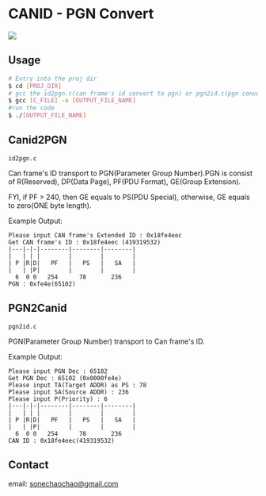 # CANID - PGN Convert
![](https://img.shields.io/badge/license-MIT-000000.svg)

## Usage

```bash
# Entry into the proj dir
$ cd [PROJ_DIR]
# gcc the id2pgn.c(can frame's id convert to pgn) or pgn2id.c(pgn convert to can frame's id)
$ gcc [C_FILE] -o [OUTPUT_FILE_NAME]
#run the code
$ ./[OUTPUT_FILE_NAME]
```

## Canid2PGN
`id2pgn.c`

Can frame's ID transport to PGN(Parameter Group Number).PGN is consist of R(Reserved), DP(Data Page), PF(PDU Format), GE(Group Extension).

FYI, if PF > 240, then GE equals to PS(PDU Special), otherwise, GE equals to zero(ONE byte length).

Example Output:

```
Please input CAN frame's Extended ID : 0x18fe4eec
Get CAN frame's ID : 0x18fe4eec (419319532)
|---|-|-|--------|--------|--------|
|   | | |        |        |        |
| P |R|D|   PF   |   PS   |   SA   |
|   | |P|        |        |        |
  6  0 0   254      78       236    
PGN : 0xfe4e(65102)
```

## PGN2Canid
`pgn2id.c`

PGN(Parameter Group Number) transport to Can frame's ID.

Example Output:

```
Please input PGN Dec : 65102
Get PGN Dec : 65102 (0x0000fe4e)
Please input TA(Target ADDR) as PS : 78
Please input SA(Source ADDR) : 236
Please input P(Priority) : 6
|---|-|-|--------|--------|--------|
|   | | |        |        |        |
| P |R|D|   PF   |   PS   |   SA   |
|   | |P|        |        |        |
  6  0 0   254      78       236    
CAN ID : 0x18fe4eec(419319532)
```
## Contact 

email: sonechaochao@gmail.com